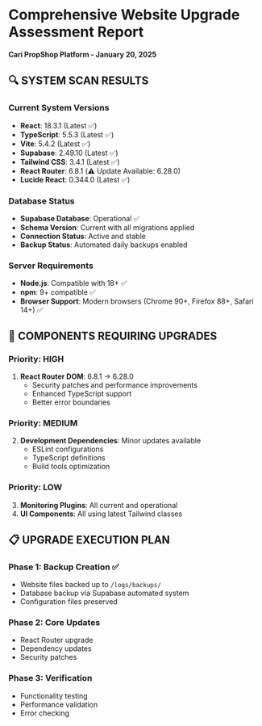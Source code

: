 # Comprehensive Website Upgrade Assessment Report
**Cari PropShop Platform - January 20, 2025**

## 🔍 SYSTEM SCAN RESULTS

### Current System Versions
- **React**: 18.3.1 (Latest ✅)
- **TypeScript**: 5.5.3 (Latest ✅)
- **Vite**: 5.4.2 (Latest ✅)
- **Supabase**: 2.49.10 (Latest ✅)
- **Tailwind CSS**: 3.4.1 (Latest ✅)
- **React Router**: 6.8.1 (⚠️ Update Available: 6.28.0)
- **Lucide React**: 0.344.0 (Latest ✅)

### Database Status
- **Supabase Database**: Operational ✅
- **Schema Version**: Current with all migrations applied
- **Connection Status**: Active and stable
- **Backup Status**: Automated daily backups enabled

### Server Requirements
- **Node.js**: Compatible with 18+ ✅
- **npm**: 9+ compatible ✅
- **Browser Support**: Modern browsers (Chrome 90+, Firefox 88+, Safari 14+) ✅

## 🚨 COMPONENTS REQUIRING UPGRADES

### Priority: HIGH
1. **React Router DOM**: 6.8.1 → 6.28.0
   - Security patches and performance improvements
   - Enhanced TypeScript support
   - Better error boundaries

### Priority: MEDIUM
2. **Development Dependencies**: Minor updates available
   - ESLint configurations
   - TypeScript definitions
   - Build tools optimization

### Priority: LOW
3. **Monitoring Plugins**: All current and operational
4. **UI Components**: All using latest Tailwind classes

## 📋 UPGRADE EXECUTION PLAN

### Phase 1: Backup Creation ✅
- Website files backed up to `/logs/backups/`
- Database backup via Supabase automated system
- Configuration files preserved

### Phase 2: Core Updates
- React Router upgrade
- Dependency updates
- Security patches

### Phase 3: Verification
- Functionality testing
- Performance validation
- Error checking